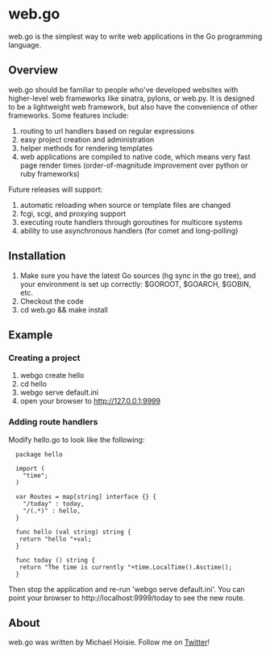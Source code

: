 # web.go

web.go is the simplest way to write web applications in the Go programming language. 

## Overview

web.go should be familiar to people who've developed websites with higher-level web frameworks like sinatra, pylons, or web.py. It is designed to be a lightweight web framework, but also have the convenience of other frameworks. Some features include:

1. routing to url handlers based on regular expressions
2. easy project creation and administration
3. helper methods for rendering templates
4. web applications are compiled to native code, which means very fast page render times (order-of-magnitude improvement over python or ruby frameworks)

Future releases will support:

1. automatic reloading when source or template files are changed
2. fcgi, scgi, and proxying support
3. executing route handlers through goroutines for multicore systems
4. ability to use asynchronous handlers (for comet and long-polling)

## Installation

1. Make sure you have the latest Go sources (hg sync in the go tree), and your environment is set up correctly: $GOROOT, $GOARCH, $GOBIN, etc.
2. Checkout the code
3. cd web.go && make install

## Example

### Creating a project 

 1. webgo create hello
 2. cd hello
 3. webgo serve default.ini
 4. open your browser to http://127.0.0.1:9999


### Adding route handlers

Modify hello.go to look like the following:

      package hello

      import (
        "time";
      )

      var Routes = map[string] interface {} {
        "/today" : today,
        "/(.*)" : hello,
      }

      func hello (val string) string {
       return "hello "+val;
      }

      func today () string {
       return "The time is currently "+time.LocalTime().Asctime();
      }

Then stop the application and re-run 'webgo serve default.ini'. You can point your browser to http://localhost:9999/today to see the new route. 

## About

web.go was written by Michael Hoisie. Follow me on [Twitter](http://www.twitter.com/hoisie)!

